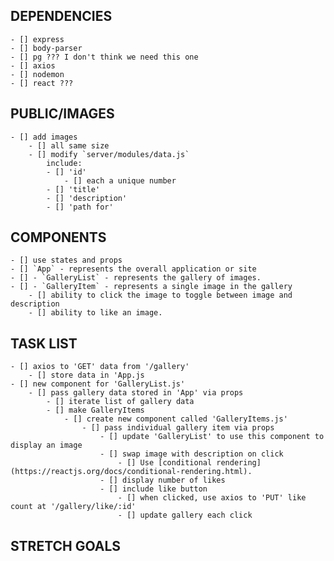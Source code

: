 ##       DEPENDENCIES      ##
    - [] express
    - [] body-parser
    - [] pg ??? I don't think we need this one
    - [] axios
    - [] nodemon
    - [] react ???


##       PUBLIC/IMAGES      ##
    - [] add images
        - [] all same size
        - [] modify `server/modules/data.js`
            include:
            - [] 'id'
                - [] each a unique number
            - [] 'title'
            - [] 'description'
            - [] 'path for'


##       COMPONENTS       ##
    - [] use states and props
    - [] `App` - represents the overall application or site
    - [] - `GalleryList` - represents the gallery of images.
    - [] - `GalleryItem` - represents a single image in the gallery
        - [] ability to click the image to toggle between image and description
        - [] ability to like an image.


##       TASK LIST       ##
    - [] axios to 'GET' data from '/gallery'
        - [] store data in 'App.js
    - [] new component for 'GalleryList.js'
        - [] pass gallery data stored in 'App' via props
            - [] iterate list of gallery data
            - [] make GalleryItems
                - [] create new component called 'GalleryItems.js'
                    - [] pass individual gallery item via props
                        - [] update 'GalleryList' to use this component to display an image
                        - [] swap image with description on click
                            - [] Use [conditional rendering](https://reactjs.org/docs/conditional-rendering.html).
                        - [] display number of likes
                        - [] include like button
                            - [] when clicked, use axios to 'PUT' like count at '/gallery/like/:id'
                            - [] update gallery each click


##       STRETCH GOALS      ##